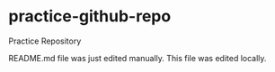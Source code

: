 # practice-github-repo
Practice Repository

README.md file was just edited manually. This file was edited locally.
